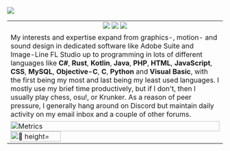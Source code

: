 <img src="https://telegra.ph/file/8c8d914d2d1c615fc30eb.jpg">
<table>
  <tr>
    <td align=center>
      <img src="https://hits.seeyoufarm.com/api/count/incr/badge.svg?url=https%3A%2F%2Fgithub.com%2FUWU-TEAM&icon=github.svg&icon_color=%23FFFFFF&title=hits&edge_flat=false">
      <img src="https://img.shields.io/github/followers/UWU-TEAM">
      <img src="https://img.shields.io/github/stars/UWU-TEAM?style=social">
    </td>
  </tr>
  <tr>
    <td>
      My interests and expertise expand from graphics-, motion- and sound design in dedicated software like Adobe Suite and Image-Line FL Studio up to programming in lots of different languages like <b>C#</b>, <b>Rust</b>, <b>Kotlin</b>, <b>Java</b>, <b>PHP</b>, <b>HTML</b>, <b>JavaScript</b>, <b>CSS</b>, <b>MySQL</b>, <b>Objective-C</b>, <b>C</b>, <b>Python</b> and <b>Visual Basic</b>, with the first
      being my most and last being my least used languages. I mostly use my brief time productively, but if I don't, then I usually play chess, osu!, or Krunker.
      As a reason of peer pressure, I generally hang around on Discord but maintain daily activity on my email inbox and a couple of other forums.
  </td>
</tr>
<tr>
  <td>
    <img src="https://github.com/UWU-TEAM/.github/blob/main/github-metrics.svg" alt="Metrics" width="100%">
    <img src="https://gist.githubusercontent.com/UntuKemeng/280360398db54dc61db8056113af9ad0/raw/svg_marker.svg" width="49%"  align="top" alt="🦀 height="100%" />
  </td>
</tr>
<tr>
</table>

